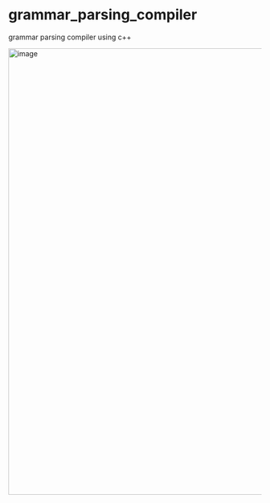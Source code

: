 # grammar_parsing_compiler
grammar parsing compiler using c++ 

<img width="889" alt="image" src="https://user-images.githubusercontent.com/86608170/210096158-01c26c2c-3171-4701-a92b-754dc3e76c91.png">

